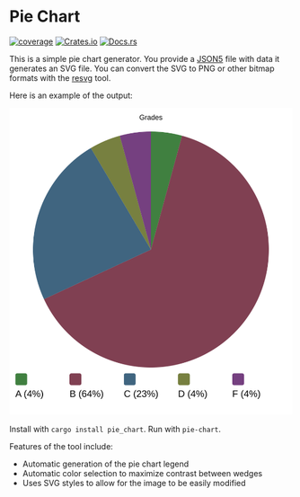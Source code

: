 # Pie Chart

[![coverage](https://shields.io/endpoint?url=https://raw.githubusercontent.com/jlyonsmith/pie_chart/main/coverage.json)](https://github.com/jlyonsmith/pie_chart/blob/main/coverage.json)
[![Crates.io](https://img.shields.io/crates/v/pie_chart.svg)](https://crates.io/crates/pie_chart)
[![Docs.rs](https://docs.rs/pie_chart/badge.svg)](https://docs.rs/pie_chart)

This is a simple pie chart generator.  You provide a [JSON5](https://json5.org) file with data it generates an SVG file. You can convert the SVG to PNG or other bitmap formats with the [resvg](https://crates.io/crates/resvg) tool.

Here is an example of the output:

![Example Pie Chart](example/example.svg)

Install with `cargo install pie_chart`.  Run with `pie-chart`.

Features of the tool include:

- Automatic generation of the pie chart legend
- Automatic color selection to maximize contrast between wedges
- Uses SVG styles to allow for the image to be easily modified
